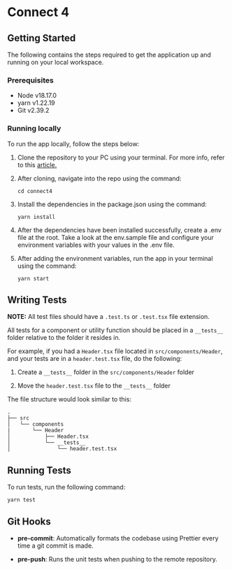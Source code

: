 # Connect 4

## Getting Started

The following contains the steps required to get the application up and running on your local workspace.

### Prerequisites

- Node v18.17.0
- yarn v1.22.19
- Git v2.39.2

### Running locally

To run the app locally, follow the steps below:

1. Clone the repository to your PC using your terminal. For more info, refer to this [article.](https://docs.github.com/en/github/creating-cloning-and-archiving-repositories/cloning-a-repository-from-github/cloning-a-repository)

2. After cloning, navigate into the repo using the command:

   ```
   cd connect4
   ```

3. Install the dependencies in the package.json using the command:

   ```
   yarn install
   ```

4. After the dependencies have been installed successfully, create a .env file at the root. Take a look at the env.sample file and configure your environment variables with your values in the .env file.

5. After adding the environment variables, run the app in your terminal using the command:
   ```
   yarn start
   ```

## Writing Tests

**NOTE:** All test files should have a `.test.ts` or `.test.tsx` file extension.

All tests for a component or utility function should be placed in a `__tests__` folder relative to the folder it resides in.

For example, if you had a `Header.tsx` file located in `src/components/Header`, and your tests are in a `header.test.tsx` file, do the following:

1. Create a `__tests__` folder in the `src/components/Header` folder

2. Move the `header.test.tsx` file to the `__tests__` folder

The file structure would look similar to this:

```
.
├── src
│   └── components
|       └── Header
│           ├── Header.tsx
│           └── __tests__
│               └── header.test.tsx

```

## Running Tests

To run tests, run the following command:

```
yarn test
```

## Git Hooks

- **pre-commit**: Automatically formats the codebase using Prettier every time a git commit is made.

- **pre-push**: Runs the unit tests when pushing to the remote repository.
